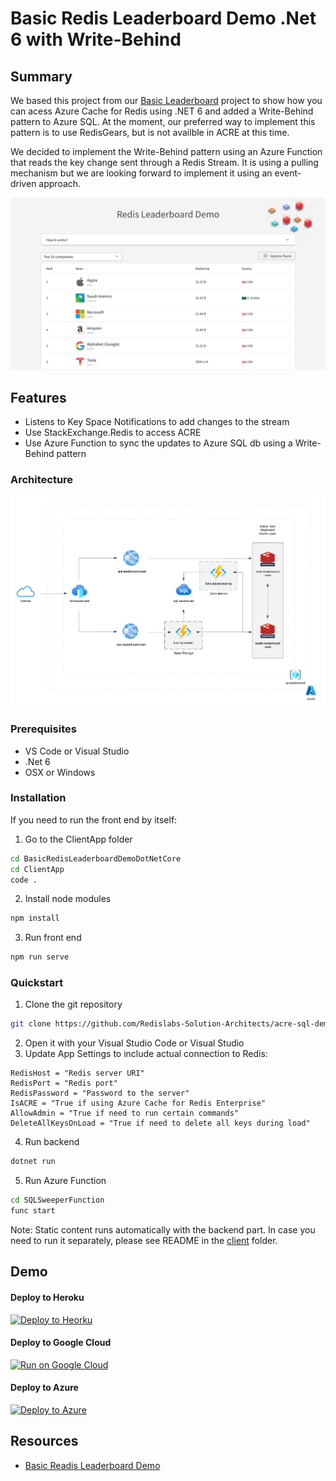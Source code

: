 # Basic Redis Leaderboard Demo .Net 6 with Write-Behind

## Summary

We based this project from our [Basic Leaderboard](https://github.com/redis-developer/basic-redis-leaderboard-demo-dotnet) project to show how you can acess Azure Cache for Redis using .NET 6 and added a Write-Behind pattern to Azure SQL. At the moment, our preferred way to implement this pattern is to use RedisGears, but is not availble in ACRE at this time.

We decided to implement the Write-Behind pattern using an Azure Function that reads the key change sent through a Redis Stream. It is using a pulling mechanism but we are looking forward to implement it using an event-driven approach.

![How it works](./Solution%20Items/Images/screenshot001.png)

## Features

- Listens to Key Space Notifications to add changes to the stream
- Use StackExchange.Redis to access ACRE
- Use Azure Function to sync the updates to Azure SQL db using a Write-Behind pattern

### Architecture
![Architecture](/Solution%20Items/Images/architecture.png)
### Prerequisites

- VS Code or Visual Studio
- .Net 6
- OSX or Windows

### Installation

If you need to run the front end by itself:

1. Go to the ClientApp folder

```sh
cd BasicRedisLeaderboardDemoDotNetCore
cd ClientApp
code .
```

2. Install node modules

```sh
npm install
```
3. Run front end

```sh
npm run serve
```

### Quickstart

1. Clone the git repository

```sh
git clone https://github.com/Redislabs-Solution-Architects/acre-sql-demo
```

2. Open it with your Visual Studio Code or Visual Studio
3. Update App Settings to include actual connection to Redis:

```text
RedisHost = "Redis server URI"
RedisPort = "Redis port"
RedisPassword = "Password to the server"
IsACRE = "True if using Azure Cache for Redis Enterprise"
AllowAdmin = "True if need to run certain commands"
DeleteAllKeysOnLoad = "True if need to delete all keys during load"
```

4. Run backend

```sh
dotnet run
```

5. Run Azure Function

```sh
cd SQLSweeperFunction
func start
```

Note:
Static content runs automatically with the backend part. In case you need to run it separately, please see README in the [client](./BasicRedisLeaderboardDemoDotNetCore/ClientApp/README.md) folder.

## Demo

#### Deploy to Heroku

<p>
    <a href="https://heroku.com/deploy" target="_blank">
        <img src="https://www.herokucdn.com/deploy/button.svg" alt="Deploy to Heorku" />
    </a>
</p>

#### Deploy to Google Cloud

<p>
    <a href="https://deploy.cloud.run" target="_blank">
        <img src="https://deploy.cloud.run/button.svg" alt="Run on Google Cloud" width="150px"/>
    </a>
</p>

#### Deploy to Azure

[![Deploy to Azure](https://aka.ms/deploytoazurebutton)](https://portal.azure.com/#create/Microsoft.Template/uri/https%3A%2F%2Fraw.githubusercontent.com%2FRedislabs-Solution-Architects%2Facre-sql-demo%2Fmain%2FSolution%20Items%2FAzure%2Fazuredeploy.json)

## Resources
- [Basic Readis Leaderboard Demo](https://github.com/redis-developer/basic-redis-leaderboard-demo-dotnet)
